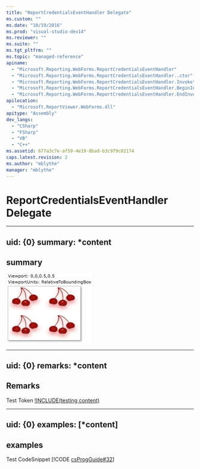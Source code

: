 ```yaml
---
title: "ReportCredentialsEventHandler Delegate"
ms.custom: ""
ms.date: "10/19/2016"
ms.prod: "visual-studio-dev14"
ms.reviewer: ""
ms.suite: ""
ms.tgt_pltfrm: ""
ms.topic: "managed-reference"
apiname: 
  - "Microsoft.Reporting.WebForms.ReportCredentialsEventHandler"
  - "Microsoft.Reporting.WebForms.ReportCredentialsEventHandler..ctor"
  - "Microsoft.Reporting.WebForms.ReportCredentialsEventHandler.Invoke"
  - "Microsoft.Reporting.WebForms.ReportCredentialsEventHandler.BeginInvoke"
  - "Microsoft.Reporting.WebForms.ReportCredentialsEventHandler.EndInvoke"
apilocation: 
  - "Microsoft.ReportViewer.WebForms.dll"
apitype: "Assembly"
dev_langs: 
  - "CSharp"
  - "FSharp"
  - "VB"
  - "C++"
ms.assetid: 677a3c7e-af59-4e19-8bad-b3c979c02174
caps.latest.revision: 2
ms.author: "mblythe"
manager: "mblythe"
---
```

# ReportCredentialsEventHandler Delegate
---  
uid: {0}
summary: *content  
--- 

## summary
![hahha](../../../Override\Microsoft.Reporting.WinForms\ServerReport\Timeout/media/0.png)

---  
uid: {0}
remarks: *content  
---  
  
## Remarks  
Test Token [!INCLUDE(testing content)](../../../Override\Microsoft.Reporting.WebForms\IReportViewerMessages3/includes/ado_whidbey_long_md.md)

---  
uid: {0}
examples: [*content]
---  
  
## examples  
Test CodeSnippet [!CODE [csProgGuide#32](../CodeSnippet/VS_Snippets_VBCSharp/csProsgGuide#32)] 
